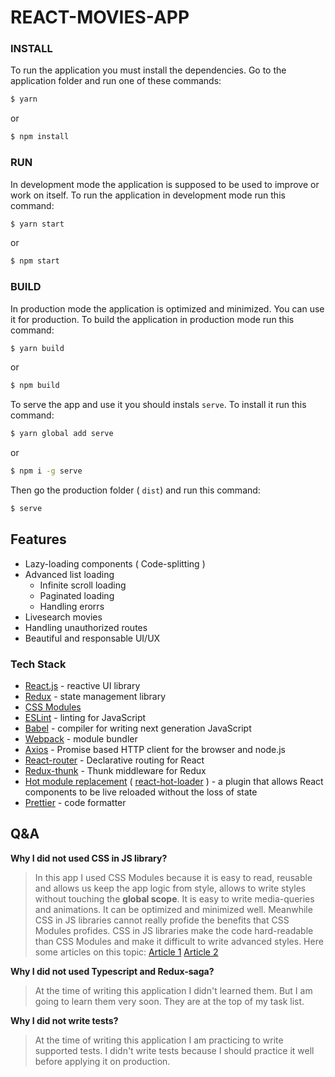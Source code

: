 # REACT-MOVIES-APP

### INSTALL
To run the application you must install the dependencies. Go to the application folder and run one of these commands:
```sh
$ yarn
```
or
```sh
$ npm install
```
### RUN

In development mode the application is supposed to be used to improve or work on itself.
To run the application in development mode run this command:
```sh 
$ yarn start
```
or
```sh
$ npm start
```

### BUILD

In production mode the application is optimized and minimized. You can use it for production.
To build the application in production mode run this command:

```sh
$ yarn build
```
or
```sh
$ npm build
```

To serve the app and use it you should instals ```serve```. To install it run this command:
```sh
$ yarn global add serve
```
or
```sh
$ npm i -g serve
```

Then go the production folder ( ```dist```) and run this command:
```sh
$ serve
```
## Features

- Lazy-loading components ( Code-splitting )
- Advanced list loading
    - Infinite scroll loading
    - Paginated loading
    - Handling erorrs
- Livesearch movies
- Handling unauthorized routes
- Beautiful and responsable UI/UX

### Tech Stack
- [React.js](https://reactjs.org/) - reactive UI library
- [Redux](https://redux.js.org/) - state management library
- [CSS Modules](https://github.com/css-modules/webpack-demo)
- [ESLint](https://eslint.org/) - linting for JavaScript
- [Babel](https://babeljs.io/) - compiler for writing next generation JavaScript
- [Webpack](https://webpack.js.org/) - module bundler
- [Axios](https://github.com/axios/axios) - Promise based HTTP client for the browser and node.js
- [React-router](https://github.com/ReactTraining/react-router) - Declarative routing for React
- [Redux-thunk](https://github.com/reduxjs/redux-thunk) - Thunk middleware for Redux
- [Hot module replacement](https://webpack.js.org/concepts/hot-module-replacement/) ( [react-hot-loader](https://github.com/gaearon/react-hot-loader) ) - a plugin that allows React components to be live reloaded without the loss of state
- [Prettier](https://prettier.io/) - code formatter

## Q&A

**Why I did not used CSS in JS library?**
> In this app I used CSS Modules because it is easy to read, reusable and allows us keep the app logic from style, allows to write styles without touching the **global scope**. It is easy to write media-queries and animations. It can be optimized and minimized well. Meanwhile CSS in JS libraries cannot really profide the benefits that CSS Modules profides. CSS in JS libraries make the code hard-readable than CSS Modules and make it difficult to write advanced styles. Here some articles on this topic: [Article 1](https://www.sparkpost.com/blog/why-chose-css-modules/)   [Article 2](https://medium.com/@gajus/stop-using-css-in-javascript-for-web-development-fa32fb873dcc)

**Why I did not used Typescript and Redux-saga?**
> At the time of writing this application I didn't learned them. But I am going to learn them very soon. They are at the top of my task list.

**Why I did not write tests?**
> At the time of writing this application I am practicing to write supported tests. I didn't write tests because I should practice it well before applying it on production.
